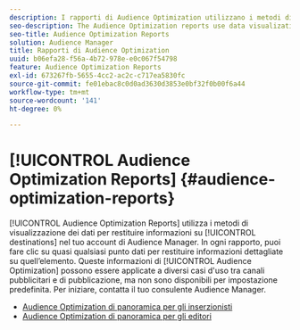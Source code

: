 ```yaml
---
description: I rapporti di Audience Optimization utilizzano i metodi di visualizzazione dei dati per restituire informazioni sulle destinazioni nel tuo account di Audience Manager. In ogni rapporto, puoi fare clic su quasi qualsiasi punto dati per restituire informazioni dettagliate su quell’elemento. Questi insight di Audience Optimization possono essere applicati a diversi casi d’uso tra canali pubblicitari e di pubblicazione, ma non sono disponibili per impostazione predefinita. Per iniziare, contatta il tuo consulente Audience Manager.
seo-description: The Audience Optimization reports use data visualization methods to return information on the destinations in your Audience Manager account. In each report, you can click on almost any data point to return detailed information about that item. These Audience Optimization insights can be applied to several use cases across advertising and publishing channels, but are not available by default. Contact your Audience Manager consultant to get started.
seo-title: Audience Optimization Reports
solution: Audience Manager
title: Rapporti di Audience Optimization
uuid: b06efa28-f56a-4b72-978e-e0c067f54798
feature: Audience Optimization Reports
exl-id: 673267fb-5655-4cc2-ac2c-c717ea5830fc
source-git-commit: fe01ebac8c0d0ad3630d3853e0bf32f0b00f6a44
workflow-type: tm+mt
source-wordcount: '141'
ht-degree: 0%

---
```


# [!UICONTROL Audience Optimization Reports] {#audience-optimization-reports}

[!UICONTROL Audience Optimization Reports] utilizza i metodi di visualizzazione dei dati per restituire informazioni su [!UICONTROL destinations] nel tuo account di Audience Manager. In ogni rapporto, puoi fare clic su quasi qualsiasi punto dati per restituire informazioni dettagliate su quell’elemento. Queste informazioni di [!UICONTROL Audience Optimization] possono essere applicate a diversi casi d&#39;uso tra canali pubblicitari e di pubblicazione, ma non sono disponibili per impostazione predefinita. Per iniziare, contatta il tuo consulente Audience Manager.

+ [Audience Optimization di panoramica per gli inserzionisti](aor-advertisers/aor-advertisers.md)
+ [Audience Optimization di panoramica per gli editori](aor-publishers/aor-publishers.md)
